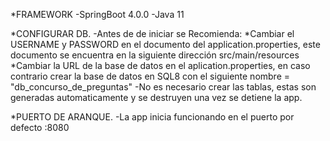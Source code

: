 *FRAMEWORK
-SpringBoot 4.0.0
-Java 11

*CONFIGURAR DB.
-Antes de de iniciar se Recomienda:
  *Cambiar el USERNAME y PASSWORD  en el documento del application.properties, este documento se encuentra en la siguiente dirección src/main/resources
  *Cambiar la URL de la base de datos en el aplication.properties, en caso contrario crear la base de datos en SQL8 con el siguiente nombre = "db_concurso_de_preguntas"
-No es necesario crear las tablas, estas son generadas automaticamente y se destruyen una vez se detiene la app.

*PUERTO DE ARANQUE.
-La app inicia funcionando en el puerto por defecto :8080

